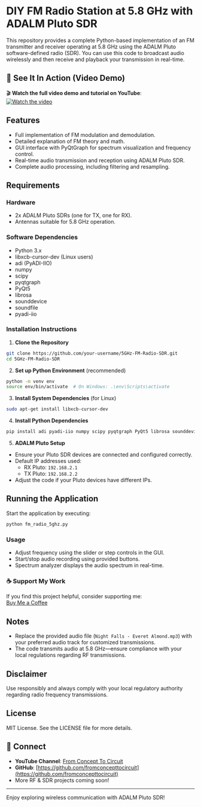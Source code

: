 # DIY FM Radio Station at 5.8 GHz with ADALM Pluto SDR

This repository provides a complete Python-based implementation of an FM transmitter and receiver operating at 5.8 GHz using the ADALM Pluto software-defined radio (SDR). You can use this code to broadcast audio wirelessly and then receive and playback your transmission in real-time.


## 📡 See It In Action (Video Demo)

🎬 **Watch the full video demo and tutorial on YouTube**:  
[![Watch the video](https://img.youtube.com/vi/TpBiCjSYmqY/0.jpg)](https://www.youtube.com/watch?v=TpBiCjSYmqY)

## Features

- Full implementation of FM modulation and demodulation.
- Detailed explanation of FM theory and math.
- GUI interface with PyQtGraph for spectrum visualization and frequency control.
- Real-time audio transmission and reception using ADALM Pluto SDR.
- Complete audio processing, including filtering and resampling.

## Requirements

### Hardware

- 2x ADALM Pluto SDRs (one for TX, one for RX).
- Antennas suitable for 5.8 GHz operation.

### Software Dependencies

- Python 3.x
- libxcb-cursor-dev (Linux users)
- adi (PyADI-IIO)
- numpy
- scipy
- pyqtgraph
- PyQt5
- librosa
- sounddevice
- soundfile
- pyadi-iio

### Installation Instructions

1. **Clone the Repository**
```bash
git clone https://github.com/your-username/5GHz-FM-Radio-SDR.git
cd 5GHz-FM-Radio-SDR
```

2. **Set up Python Environment** (recommended)
```bash
python -m venv env
source env/bin/activate  # On Windows: .\env\Scripts\activate
```

3. **Install System Dependencies** (for Linux)
```bash
sudo apt-get install libxcb-cursor-dev
```

4. **Install Python Dependencies**
```bash
pip install adi pyadi-iio numpy scipy pyqtgraph PyQt5 librosa sounddevice soundfile
```

5. **ADALM Pluto Setup**
- Ensure your Pluto SDR devices are connected and configured correctly.
- Default IP addresses used:
  - RX Pluto: `192.168.2.1`
  - TX Pluto: `192.168.2.2`
- Adjust the code if your Pluto devices have different IPs.

## Running the Application

Start the application by executing:
```bash
python fm_radio_5ghz.py
```

### Usage
- Adjust frequency using the slider or step controls in the GUI.
- Start/stop audio recording using provided buttons.
- Spectrum analyzer displays the audio spectrum in real-time.

### ☕ Support My Work  
If you find this project helpful, consider supporting me:  
[Buy Me a Coffee](https://buymeacoffee.com/concepttoco)

## Notes
- Replace the provided audio file (`Night Falls - Everet Almond.mp3`) with your preferred audio track for customized transmissions.
- The code transmits audio at 5.8 GHz—ensure compliance with your local regulations regarding RF transmissions.

## Disclaimer
Use responsibly and always comply with your local regulatory authority regarding radio frequency transmissions.

## License

MIT License. See the LICENSE file for more details.

## 🔗 Connect

- **YouTube Channel**: [From Concept To Circuit](https://www.youtube.com/@fromconcepttocircuit)
- **GitHub**: [https://github.com/fromconcepttocircuit](https://github.com/fromconcepttocircuit)
- More RF & SDR projects coming soon!

---

Enjoy exploring wireless communication with ADALM Pluto SDR!
